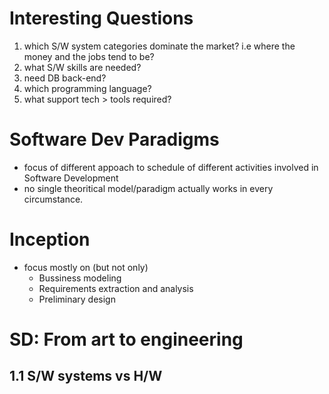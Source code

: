 <!-- TITLE: How To Approach Software Development? -->
<!-- SUBTITLE: A quick summary of How To Approach Software Development -->

# Interesting Questions
1. which S/W system categories dominate the market? i.e where the money and the jobs tend to be?
2. what S/W skills are needed? 
3. need DB back-end?
4. which programming language?
5. what support tech > tools required?

# Software Dev Paradigms
* focus of different appoach to schedule of different activities involved in Software Development
* no single theoritical model/paradigm actually works in every circumstance.

# Inception
* focus mostly on (but not only)
	* Bussiness modeling 
	* Requirements extraction and analysis
	* Preliminary design

# SD: From art to engineering
## 1.1 S/W systems vs H/W

